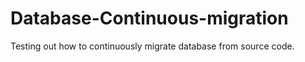 # Database-Continuous-migration

Testing out how to continuously migrate database from source code.
